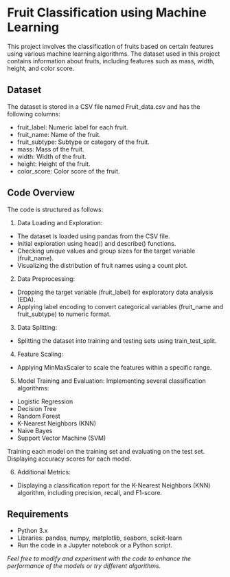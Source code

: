 # Fruit Classification using Machine Learning
This project involves the classification of fruits based on certain features using various machine learning algorithms. The dataset used in this project contains information about fruits, including features such as mass, width, height, and color score.

## Dataset
The dataset is stored in a CSV file named Fruit_data.csv and has the following columns:

- fruit_label: Numeric label for each fruit.
- fruit_name: Name of the fruit.
- fruit_subtype: Subtype or category of the fruit.
- mass: Mass of the fruit.
- width: Width of the fruit.
- height: Height of the fruit.
- color_score: Color score of the fruit.


## Code Overview
The code is structured as follows:

1. Data Loading and Exploration:
- The dataset is loaded using pandas from the CSV file.
- Initial exploration using head() and describe() functions.
- Checking unique values and group sizes for the target variable (fruit_name).
- Visualizing the distribution of fruit names using a count plot.


2. Data Preprocessing:
- Dropping the target variable (fruit_label) for exploratory data analysis (EDA).
- Applying label encoding to convert categorical variables (fruit_name and fruit_subtype) to numeric format.


3. Data Splitting:
- Splitting the dataset into training and testing sets using train_test_split.


4. Feature Scaling:
- Applying MinMaxScaler to scale the features within a specific range.


5. Model Training and Evaluation:
Implementing several classification algorithms:
- Logistic Regression
- Decision Tree
- Random Forest
- K-Nearest Neighbors (KNN)
- Naive Bayes
- Support Vector Machine (SVM)

Training each model on the training set and evaluating on the test set.
Displaying accuracy scores for each model.


6. Additional Metrics:
 - Displaying a classification report for the K-Nearest Neighbors (KNN) algorithm, including precision, recall, and F1-score.

## Requirements
- Python 3.x
- Libraries: pandas, numpy, matplotlib, seaborn, scikit-learn
- Run the code in a Jupyter notebook or a Python script.

*Feel free to modify and experiment with the code to enhance the performance of the models or try different algorithms.*

